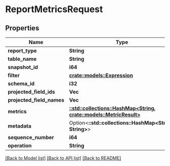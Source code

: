 <!--
  ~ Licensed to the Apache Software Foundation (ASF) under one
  ~ or more contributor license agreements.  See the NOTICE file
  ~ distributed with this work for additional information
  ~ regarding copyright ownership.  The ASF licenses this file
  ~ to you under the Apache License, Version 2.0 (the
  ~ "License"); you may not use this file except in compliance
  ~ with the License.  You may obtain a copy of the License at
  ~
  ~   http://www.apache.org/licenses/LICENSE-2.0
  ~
  ~ Unless required by applicable law or agreed to in writing,
  ~ software distributed under the License is distributed on an
  ~ "AS IS" BASIS, WITHOUT WARRANTIES OR CONDITIONS OF ANY
  ~ KIND, either express or implied.  See the License for the
  ~ specific language governing permissions and limitations
  ~ under the License.
-->

# ReportMetricsRequest

## Properties

Name | Type | Description | Notes
------------ | ------------- | ------------- | -------------
**report_type** | **String** |  | 
**table_name** | **String** |  | 
**snapshot_id** | **i64** |  | 
**filter** | [**crate::models::Expression**](Expression.md) |  | 
**schema_id** | **i32** |  | 
**projected_field_ids** | **Vec<i32>** |  | 
**projected_field_names** | **Vec<String>** |  | 
**metrics** | [**::std::collections::HashMap<String, crate::models::MetricResult>**](MetricResult.md) |  | 
**metadata** | Option<**::std::collections::HashMap<String, String>**> |  | [optional]
**sequence_number** | **i64** |  | 
**operation** | **String** |  | 

[[Back to Model list]](../README.md#documentation-for-models) [[Back to API list]](../README.md#documentation-for-api-endpoints) [[Back to README]](../README.md)



